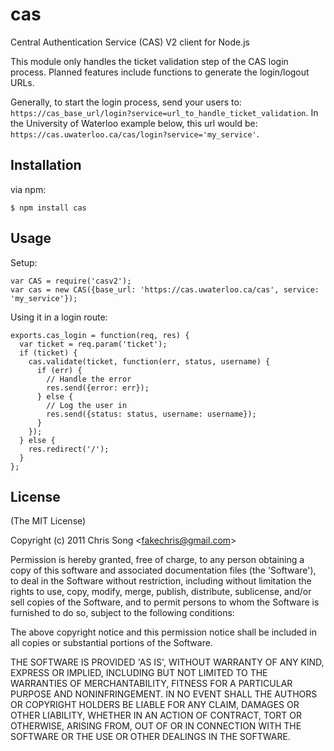 
# cas

  Central Authentication Service (CAS) V2 client for Node.js

  This module only handles the ticket validation step of the CAS login process. Planned features include functions to generate the login/logout URLs.

  Generally, to start the login process, send your users to: `https://cas_base_url/login?service=url_to_handle_ticket_validation`. In the University of Waterloo example below, this url would be: `https://cas.uwaterloo.ca/cas/login?service='my_service'`.

## Installation

via npm:

    $ npm install cas

## Usage

Setup:

    var CAS = require('casv2');
    var cas = new CAS({base_url: 'https://cas.uwaterloo.ca/cas', service: 'my_service'});

Using it in a login route:

    exports.cas_login = function(req, res) {
      var ticket = req.param('ticket');
      if (ticket) {
        cas.validate(ticket, function(err, status, username) {
          if (err) {
            // Handle the error
            res.send({error: err});
          } else {
            // Log the user in
            res.send({status: status, username: username});
          }
        });
      } else {
        res.redirect('/');
      }
    };

## License 

(The MIT License)

Copyright (c) 2011 Chris Song &lt;fakechris@gmail.com&gt;

Permission is hereby granted, free of charge, to any person obtaining
a copy of this software and associated documentation files (the
'Software'), to deal in the Software without restriction, including
without limitation the rights to use, copy, modify, merge, publish,
distribute, sublicense, and/or sell copies of the Software, and to
permit persons to whom the Software is furnished to do so, subject to
the following conditions:

The above copyright notice and this permission notice shall be
included in all copies or substantial portions of the Software.

THE SOFTWARE IS PROVIDED 'AS IS', WITHOUT WARRANTY OF ANY KIND,
EXPRESS OR IMPLIED, INCLUDING BUT NOT LIMITED TO THE WARRANTIES OF
MERCHANTABILITY, FITNESS FOR A PARTICULAR PURPOSE AND NONINFRINGEMENT.
IN NO EVENT SHALL THE AUTHORS OR COPYRIGHT HOLDERS BE LIABLE FOR ANY
CLAIM, DAMAGES OR OTHER LIABILITY, WHETHER IN AN ACTION OF CONTRACT,
TORT OR OTHERWISE, ARISING FROM, OUT OF OR IN CONNECTION WITH THE
SOFTWARE OR THE USE OR OTHER DEALINGS IN THE SOFTWARE.
